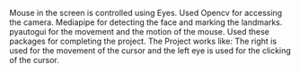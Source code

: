 Mouse in the screen is controlled using Eyes. Used Opencv for accessing the camera. Mediapipe for detecting the face and marking the landmarks. pyautogui for the movement and the motion of the mouse. Used these packages for completing the project. The Project works like: The right is used for the movement of the cursor and the left eye is used for the clicking of the cursor.
